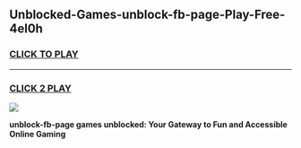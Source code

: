 
## Unblocked-Games-unblock-fb-page-Play-Free-4el0h
<h3>
<a href="https://premium76.site?title=unblock-fb-page&ref=18A1">CLICK TO PLAY</a></h3>
<hr>

<h3>
<a href="https://premium76.site?title=unblock-fb-page&ref=18A1">CLICK 2 PLAY</a>
  
</h3>

<a href="https://premium76.site?title=unblock-fb-page&ref=18A1"><img src="https://clearcache.store/games.png"></a>


**unblock-fb-page games unblocked: Your Gateway to Fun and Accessible Online Gaming**
